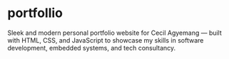 # portfollio
Sleek and modern personal portfolio website for Cecil Agyemang — built with HTML, CSS, and JavaScript to showcase my skills in software development, embedded systems, and tech consultancy.
